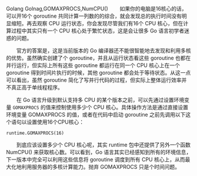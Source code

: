 Golang
Golnag,GOMAXPROCS,NumCPU()
&emsp;&emsp;如果你的电脑是16核心的话，可以开16个 goroutine 共同计算一列数的的综合，就会发现总的执行时间没有明显缩短。再去观察 CPU 运行状态，你会发现尽管我们有16个 CPU 核心，但在计算过程中其实只有一个 CPU 核心处于繁忙状态，这是会让很多 Go 语言初学者迷惑的问题。

&emsp;&emsp;官方的答案是，这是当前版本的 Go 编译器还不能很智能地去发现和利用多核的优势。虽然确实创建了个 goroutine，并且从运行状态看这些 goroutine 也都在并行运行，但实际上所有这些 goroutine 都运行在同一个 CPU 核心上在一个 goroutine 得到时间片执行的时候，其他 goroutine 都会处于等待状态。从这一点可以看出，虽然 goroutine 简化了写并行代码的过程，但实际上整体运行效率并不真正高于单线程程序。

&emsp;&emsp;在 Go 语言升级到默认支持多 CPU 的某个版本之前，可以先通过设置环境变量 `GOMAXPROCS` 的值来控制使用多少个 CPU 核心。具体操作方法是通过直接设置环境变量 GOMAXPROCS 的值，或者在代码中启动 goroutine 之前先调用以下这个语句以设置使用16个CPU核心：

```
runtime.GOMAXPROCS(16)
```

&emsp;&emsp;到底应该设置多少个 CPU 核心呢，其实 runtime 包中还提供了另外一个函数 NumCPU() 来获取核心数。可以看到，Go 语言其实已经感知到所有的环境信息，下一版本中完全可以利用这些信息将 goroutine 调度到所有 CPU 核心上，从而最大化地利用服务器的多核计算能力。抛弃 GOMAXPROCS 只是个时间问题。
